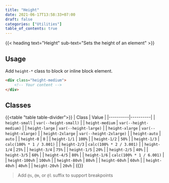 ```yaml
---
title: "Height"
date: 2021-06-17T13:58:33+07:00
draft: false
categories: ["Utilities"]
table_of_contents: true
---
```


{{< heading text="Height" sub-text="Sets the height of an element" >}}

## Usage

Add `height-*` class to block or inline block element.

``` html
<div class="height-medium">
    <!-- Your content -->
</div>
```

## Classes

{{<table "table table-divider">}}
| Class | Value |
|----------|----------|
| `height-small` | `var(--height-small)` |
| `height-medium` | `var(--height-medium)` |
| `height-large` | `var(--height-large)` |
| `height-xlarge` | `var(--height-xlarge)` |
| `height-2xlarge` | `var(--height-2xlarge)` |
| `height-auto` | `auto` |
| `height-0` | `0` |
| `height-1/1` | `100%` |
| `height-1/2` | `50%` |
| `height-1/3` | `calc(100% * 1 / 3.001)` |
| `height-2/3` | `calc(100% * 2 / 3.001)` |
| `height-1/4` | `25%` |
| `height-3/4` | `75%` |
| `height-1/5` | `20%` |
| `height-2/5` | `40%` |
| `height-3/5` | `60%` |
| `height-4/5` | `80%` |
| `height-1/6` | `calc(100% * 1 / 6.001)` |
| `height-100vh` | `100vh` |
| `height-80vh` | `80vh` |
| `height-60vh` | `60vh` |
| `height-40vh` | `40vh` |
| `height-20vh` | `20vh` |
{{</table>}}

> Add `@s`, `@m`, or `@l` suffix to support breakpoints